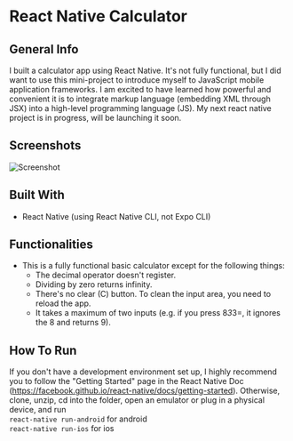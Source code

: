 
# React Native Calculator
## General Info
I built a calculator app using React Native. It's not fully functional, but I did want to use this mini-project to introduce myself to JavaScript mobile application frameworks. I am excited to have learned how powerful and convenient it is to integrate markup language (embedding XML through JSX) into a high-level programming language (JS). My next react native project is in progress, will be launching it soon.
## Screenshots
![Screenshot](https://i.imgur.com/w9ETQ0y.png)
## Built With
 - React Native (using React Native CLI, not Expo CLI)
## Functionalities
- This is a fully functional basic calculator except for the following things:
	- The decimal operator doesn't register.
	- Dividing by zero returns infinity.
	- There's no clear (C) button. To clean the input area, you need to reload the app.
	- It takes a maximum of two inputs (e.g. if you press 8*3*3=, it ignores the 8 and returns 9).
## How To Run
If you don't have a development environment set up, I highly recommend you to follow the "Getting Started" page in the React Native Doc (https://facebook.github.io/react-native/docs/getting-started). Otherwise, clone, unzip, cd into the folder, open an emulator or plug in a physical device, and run<br>
`react-native run-android` for android<br>
`react-native run-ios` for ios

